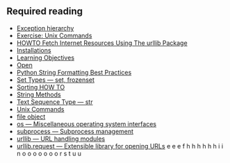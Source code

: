 ## Required reading
* [Exception hierarchy](https://docs.python.org/3/library/exceptions.html#exception-hierarchy)
* [Exercise: Unix Commands](/exercises/UNIX_commands.md)
* [HOWTO Fetch Internet Resources Using The urllib Package](https://docs.python.org/3/howto/urllib2.html)
* [Installations](/other_materials/installation.md)
* [Learning Objectives](/other_materials/learning_objectives.md)
* [Open](https://docs.python.org/3/library/functions.html#open)
* [Python String Formatting Best Practices](https://realpython.com/python-string-formatting/)
* [Set Types — set, frozenset](https://docs.python.org/3/library/stdtypes.html#set-types-set-frozenset)
* [Sorting HOW TO](https://docs.python.org/3/howto/sorting.html#sorting-how-to)
* [String Methods](https://docs.python.org/3.7/library/stdtypes.html#string-methods)
* [Text Sequence Type — str](https://docs.python.org/3.7/library/stdtypes.html#text-sequence-type-str)
* [Unix Commands](/other_materials/unix_commands.md)
* [file object](https://docs.python.org/3/glossary.html#term-file-object)
* [os — Miscellaneous operating system interfaces](https://docs.python.org/3/library/os.html)
* [subprocess — Subprocess management](https://docs.python.org/3.7/library/subprocess.html#module-subprocess)
* [urllib — URL handling modules](https://docs.python.org/3/library/urllib.html#module-urllib)
* [urllib.request — Extensible library for opening URLs](https://docs.python.org/3/library/urllib.request.html#module-urllib.request)
e
e
e
f
h
h
h
h
h
h
i
i
n
o
o
o
o
o
o
o
r
s
t
u
u
